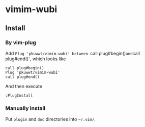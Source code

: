 
# vimim-wubi

## Install

### By vim-plug

Add `Plug 'pkuwwt/vimim-wubi' between `call plug#begin()` and `call plug#end()`, which looks like

```
call plug#begin()
Plug 'pkuwwt/vimim-wubi'
call plug#end()
``` 

And then execute
```
:PlugInstall
```

### Manually install

Put `plugin` and `doc` directories into `~/.vim/`.

